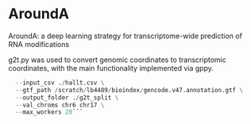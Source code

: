 # AroundA
AroundA: a deep learning strategy for transcriptome-wide prediction of RNA modifications

g2t.py was used to convert genomic coordinates to transcriptomic coordinates, with the main functionality implemented via gppy.


```python g2t.py \
  --input_csv ./hallt.csv \
  --gtf_path /scratch/lb4489/bioindex/gencode.v47.annotation.gtf \
  --output_folder ./g2t_split \
  --val_chroms chr6 chr17 \
  --max_workers 20```

